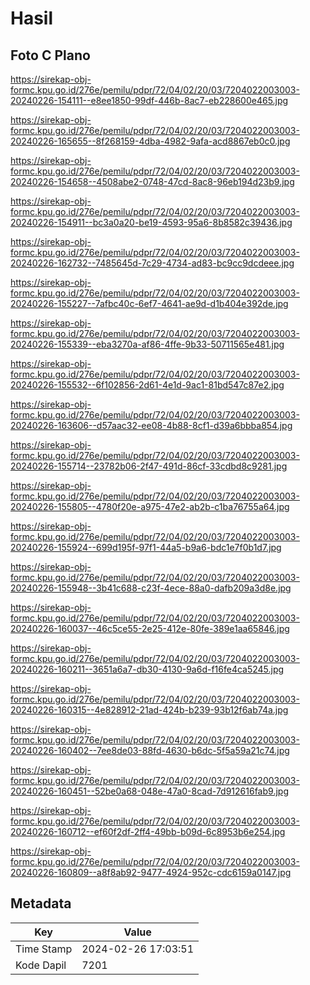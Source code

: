 # Hasil

## Foto C Plano

https://sirekap-obj-formc.kpu.go.id/276e/pemilu/pdpr/72/04/02/20/03/7204022003003-20240226-154111--e8ee1850-99df-446b-8ac7-eb228600e465.jpg

https://sirekap-obj-formc.kpu.go.id/276e/pemilu/pdpr/72/04/02/20/03/7204022003003-20240226-165655--8f268159-4dba-4982-9afa-acd8867eb0c0.jpg

https://sirekap-obj-formc.kpu.go.id/276e/pemilu/pdpr/72/04/02/20/03/7204022003003-20240226-154658--4508abe2-0748-47cd-8ac8-96eb194d23b9.jpg

https://sirekap-obj-formc.kpu.go.id/276e/pemilu/pdpr/72/04/02/20/03/7204022003003-20240226-154911--bc3a0a20-be19-4593-95a6-8b8582c39436.jpg

https://sirekap-obj-formc.kpu.go.id/276e/pemilu/pdpr/72/04/02/20/03/7204022003003-20240226-162732--7485645d-7c29-4734-ad83-bc9cc9dcdeee.jpg

https://sirekap-obj-formc.kpu.go.id/276e/pemilu/pdpr/72/04/02/20/03/7204022003003-20240226-155227--7afbc40c-6ef7-4641-ae9d-d1b404e392de.jpg

https://sirekap-obj-formc.kpu.go.id/276e/pemilu/pdpr/72/04/02/20/03/7204022003003-20240226-155339--eba3270a-af86-4ffe-9b33-50711565e481.jpg

https://sirekap-obj-formc.kpu.go.id/276e/pemilu/pdpr/72/04/02/20/03/7204022003003-20240226-155532--6f102856-2d61-4e1d-9ac1-81bd547c87e2.jpg

https://sirekap-obj-formc.kpu.go.id/276e/pemilu/pdpr/72/04/02/20/03/7204022003003-20240226-163606--d57aac32-ee08-4b88-8cf1-d39a6bbba854.jpg

https://sirekap-obj-formc.kpu.go.id/276e/pemilu/pdpr/72/04/02/20/03/7204022003003-20240226-155714--23782b06-2f47-491d-86cf-33cdbd8c9281.jpg

https://sirekap-obj-formc.kpu.go.id/276e/pemilu/pdpr/72/04/02/20/03/7204022003003-20240226-155805--4780f20e-a975-47e2-ab2b-c1ba76755a64.jpg

https://sirekap-obj-formc.kpu.go.id/276e/pemilu/pdpr/72/04/02/20/03/7204022003003-20240226-155924--699d195f-97f1-44a5-b9a6-bdc1e7f0b1d7.jpg

https://sirekap-obj-formc.kpu.go.id/276e/pemilu/pdpr/72/04/02/20/03/7204022003003-20240226-155948--3b41c688-c23f-4ece-88a0-dafb209a3d8e.jpg

https://sirekap-obj-formc.kpu.go.id/276e/pemilu/pdpr/72/04/02/20/03/7204022003003-20240226-160037--46c5ce55-2e25-412e-80fe-389e1aa65846.jpg

https://sirekap-obj-formc.kpu.go.id/276e/pemilu/pdpr/72/04/02/20/03/7204022003003-20240226-160211--3651a6a7-db30-4130-9a6d-f16fe4ca5245.jpg

https://sirekap-obj-formc.kpu.go.id/276e/pemilu/pdpr/72/04/02/20/03/7204022003003-20240226-160315--4e828912-21ad-424b-b239-93b12f6ab74a.jpg

https://sirekap-obj-formc.kpu.go.id/276e/pemilu/pdpr/72/04/02/20/03/7204022003003-20240226-160402--7ee8de03-88fd-4630-b6dc-5f5a59a21c74.jpg

https://sirekap-obj-formc.kpu.go.id/276e/pemilu/pdpr/72/04/02/20/03/7204022003003-20240226-160451--52be0a68-048e-47a0-8cad-7d912616fab9.jpg

https://sirekap-obj-formc.kpu.go.id/276e/pemilu/pdpr/72/04/02/20/03/7204022003003-20240226-160712--ef60f2df-2ff4-49bb-b09d-6c8953b6e254.jpg

https://sirekap-obj-formc.kpu.go.id/276e/pemilu/pdpr/72/04/02/20/03/7204022003003-20240226-160809--a8f8ab92-9477-4924-952c-cdc6159a0147.jpg


## Metadata

| Key        | Value               |
| ---------- | ------------------- |
| Time Stamp | 2024-02-26 17:03:51 |
| Kode Dapil | 7201                |



